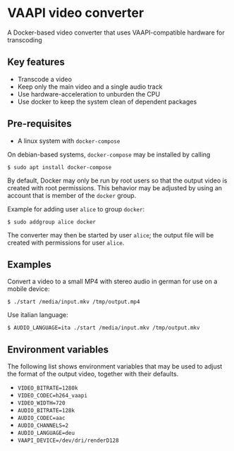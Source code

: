 # VAAPI video converter
A Docker-based video converter that uses VAAPI-compatible hardware for transcoding

## Key features
- Transcode a video
- Keep only the main video and a single audio track
- Use hardware-acceleration to unburden the CPU
- Use docker to keep the system clean of dependent packages

## Pre-requisites
- A linux system with `docker-compose`

On debian-based systems, `docker-compose` may be installed by calling

```$ sudo apt install docker-compose```

By default, Docker may only be run by root users so that the output video is created with root permissions.
This behavior may be adjusted by using an account that is member of the `docker` group.

Example for adding user `alice` to group `docker`:

```$ sudo addgroup alice docker```

The converter may then be started by user `alice`; the output file will be created with permissions for user `alice`.

## Examples
Convert a video to a small MP4 with stereo audio in german for use on a mobile device:

```$ ./start /media/input.mkv /tmp/output.mp4```

Use italian language:

```$ AUDIO_LANGUAGE=ita ./start /media/input.mkv /tmp/output.mkv```

## Environment variables
The following list shows environment variables that may be used to adjust the format of the output video, together with their defaults.
- `VIDEO_BITRATE=1280k`
- `VIDEO_CODEC=h264_vaapi`
- `VIDEO_WIDTH=720`
- `AUDIO_BITRATE=128k`
- `AUDIO_CODEC=aac`
- `AUDIO_CHANNELS=2`
- `AUDIO_LANGUAGE=deu`
- `VAAPI_DEVICE=/dev/dri/renderD128`

